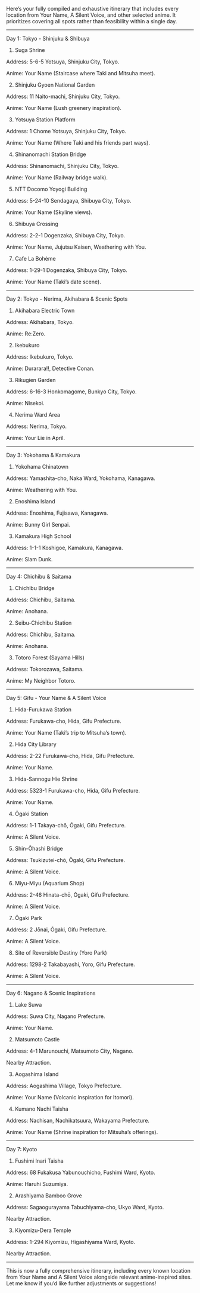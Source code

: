 Here’s your fully compiled and exhaustive itinerary that includes every location from Your Name, A Silent Voice, and other selected anime. It prioritizes covering all spots rather than feasibility within a single day.


---

Day 1: Tokyo - Shinjuku & Shibuya

1. Suga Shrine

Address: 5-6-5 Yotsuya, Shinjuku City, Tokyo.

Anime: Your Name (Staircase where Taki and Mitsuha meet).



2. Shinjuku Gyoen National Garden

Address: 11 Naito-machi, Shinjuku City, Tokyo.

Anime: Your Name (Lush greenery inspiration).



3. Yotsuya Station Platform

Address: 1 Chome Yotsuya, Shinjuku City, Tokyo.

Anime: Your Name (Where Taki and his friends part ways).



4. Shinanomachi Station Bridge

Address: Shinanomachi, Shinjuku City, Tokyo.

Anime: Your Name (Railway bridge walk).



5. NTT Docomo Yoyogi Building

Address: 5-24-10 Sendagaya, Shibuya City, Tokyo.

Anime: Your Name (Skyline views).



6. Shibuya Crossing

Address: 2-2-1 Dogenzaka, Shibuya City, Tokyo.

Anime: Your Name, Jujutsu Kaisen, Weathering with You.



7. Cafe La Bohème

Address: 1-29-1 Dogenzaka, Shibuya City, Tokyo.

Anime: Your Name (Taki’s date scene).





---

Day 2: Tokyo - Nerima, Akihabara & Scenic Spots

1. Akihabara Electric Town

Address: Akihabara, Tokyo.

Anime: Re:Zero.



2. Ikebukuro

Address: Ikebukuro, Tokyo.

Anime: Durarara!!, Detective Conan.



3. Rikugien Garden

Address: 6-16-3 Honkomagome, Bunkyo City, Tokyo.

Anime: Nisekoi.



4. Nerima Ward Area

Address: Nerima, Tokyo.

Anime: Your Lie in April.





---

Day 3: Yokohama & Kamakura

1. Yokohama Chinatown

Address: Yamashita-cho, Naka Ward, Yokohama, Kanagawa.

Anime: Weathering with You.



2. Enoshima Island

Address: Enoshima, Fujisawa, Kanagawa.

Anime: Bunny Girl Senpai.



3. Kamakura High School

Address: 1-1-1 Koshigoe, Kamakura, Kanagawa.

Anime: Slam Dunk.





---

Day 4: Chichibu & Saitama

1. Chichibu Bridge

Address: Chichibu, Saitama.

Anime: Anohana.



2. Seibu-Chichibu Station

Address: Chichibu, Saitama.

Anime: Anohana.



3. Totoro Forest (Sayama Hills)

Address: Tokorozawa, Saitama.

Anime: My Neighbor Totoro.





---

Day 5: Gifu - Your Name & A Silent Voice

1. Hida-Furukawa Station

Address: Furukawa-cho, Hida, Gifu Prefecture.

Anime: Your Name (Taki’s trip to Mitsuha’s town).



2. Hida City Library

Address: 2-22 Furukawa-cho, Hida, Gifu Prefecture.

Anime: Your Name.



3. Hida-Sannogu Hie Shrine

Address: 5323-1 Furukawa-cho, Hida, Gifu Prefecture.

Anime: Your Name.



4. Ōgaki Station

Address: 1-1 Takaya-chō, Ōgaki, Gifu Prefecture.

Anime: A Silent Voice.



5. Shin-Ōhashi Bridge

Address: Tsukizutei-chō, Ōgaki, Gifu Prefecture.

Anime: A Silent Voice.



6. Miyu-Miyu (Aquarium Shop)

Address: 2-46 Hinata-chō, Ōgaki, Gifu Prefecture.

Anime: A Silent Voice.



7. Ōgaki Park

Address: 2 Jōnai, Ōgaki, Gifu Prefecture.

Anime: A Silent Voice.



8. Site of Reversible Destiny (Yoro Park)

Address: 1298-2 Takabayashi, Yoro, Gifu Prefecture.

Anime: A Silent Voice.





---

Day 6: Nagano & Scenic Inspirations

1. Lake Suwa

Address: Suwa City, Nagano Prefecture.

Anime: Your Name.



2. Matsumoto Castle

Address: 4-1 Marunouchi, Matsumoto City, Nagano.

Nearby Attraction.



3. Aogashima Island

Address: Aogashima Village, Tokyo Prefecture.

Anime: Your Name (Volcanic inspiration for Itomori).



4. Kumano Nachi Taisha

Address: Nachisan, Nachikatsuura, Wakayama Prefecture.

Anime: Your Name (Shrine inspiration for Mitsuha’s offerings).





---

Day 7: Kyoto

1. Fushimi Inari Taisha

Address: 68 Fukakusa Yabunouchicho, Fushimi Ward, Kyoto.

Anime: Haruhi Suzumiya.



2. Arashiyama Bamboo Grove

Address: Sagaogurayama Tabuchiyama-cho, Ukyo Ward, Kyoto.

Nearby Attraction.



3. Kiyomizu-Dera Temple

Address: 1-294 Kiyomizu, Higashiyama Ward, Kyoto.

Nearby Attraction.





---

This is now a fully comprehensive itinerary, including every known location from Your Name and A Silent Voice alongside relevant anime-inspired sites. Let me know if you’d like further adjustments or suggestions!

